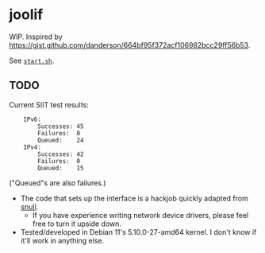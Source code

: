 # joolif

WIP. Inspired by https://gist.github.com/danderson/664bf95f372acf106982bcc29ff56b53.

See [`start.sh`](start.sh).

## TODO

Current SIIT test results:

```
	IPv6:
		Successes: 45
		Failures:  0
		Queued:    24
	IPv4:
		Successes: 42
		Failures:  0
		Queued:    15
```

("Queued"s are also failures.)

- The code that sets up the interface is a hackjob quickly adapted from [snull](https://github.com/martinezjavier/ldd3/blob/master/snull/snull.c).
	- If you have experience writing network device drivers, please feel free to turn it upside down.
- Tested/developed in Debian 11's 5.10.0-27-amd64 kernel. I don't know if it'll work in anything else.
